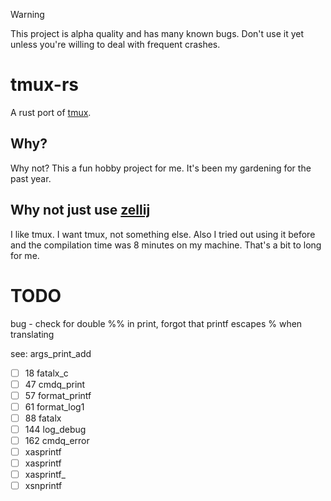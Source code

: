 > [!WARNING]
> This project is alpha quality and has many known bugs. Don't use it yet unless you're willing to deal with frequent crashes.

# tmux-rs

A rust port of [tmux](https://github.com/tmux/tmux).

## Why?

Why not? This a fun hobby project for me. It's been my gardening for the past year.

## Why not just use [zellij](https://zellij.dev/)

I like tmux. I want tmux, not something else. Also I tried out using it before and the compilation time was 8 minutes on my machine.
That's a bit to long for me.

# TODO
bug - check for double %% in print, forgot that printf escapes % when translating


see: args_print_add

- [ ]  18 fatalx_c
- [ ]  47 cmdq_print
- [ ]  57 format_printf
- [ ]  61 format_log1
- [ ]  88 fatalx
- [ ] 144 log_debug
- [ ] 162 cmdq_error
- [ ] xasprintf
- [ ] xasprintf
- [ ] xasprintf_
- [ ] xsnprintf
